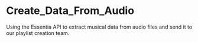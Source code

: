 # Create_Data_From_Audio
Using the Essentia API to extract musical data from audio files and send it to our playlist creation team.
